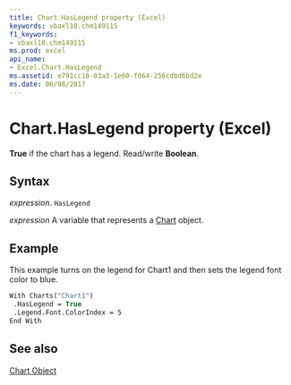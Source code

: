 ```yaml
---
title: Chart.HasLegend property (Excel)
keywords: vbaxl10.chm149115
f1_keywords:
- vbaxl10.chm149115
ms.prod: excel
api_name:
- Excel.Chart.HasLegend
ms.assetid: e791cc18-03a3-1e60-f064-256cdbd6bd2e
ms.date: 06/08/2017
---
```



# Chart.HasLegend property (Excel)

 **True** if the chart has a legend. Read/write **Boolean**.


## Syntax

_expression_. `HasLegend`

_expression_ A variable that represents a [Chart](Excel.Chart-graph-object.md) object.


## Example

This example turns on the legend for Chart1 and then sets the legend font color to blue.


```vb
With Charts("Chart1") 
 .HasLegend = True 
 .Legend.Font.ColorIndex = 5 
End With
```


## See also


[Chart Object](Excel.Chart(object).md)

